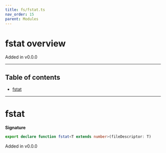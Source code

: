 ```yaml
---
title: fs/fstat.ts
nav_order: 15
parent: Modules
---
```


# fstat overview

Added in v0.0.0

---

<h2 class="text-delta">Table of contents</h2>

- [fstat](#fstat)

---

# fstat

**Signature**

```ts
export declare function fstat<T extends number>(fileDescriptor: T)
```

Added in v0.0.0
